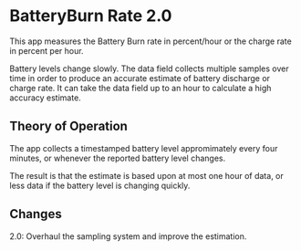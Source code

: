 # BatteryBurn Rate 2.0

This app measures the Battery Burn rate in percent/hour or the charge rate in percent per hour.  

Battery levels change slowly.   The data field collects multiple samples over time in order to produce an accurate estimate of battery discharge or charge rate.   It can take the data field up to an hour to calculate a high accuracy estimate.

## Theory of Operation 

The app collects a timestamped battery level appromimately every four minutes, or whenever the reported battery level changes.

The result is that the estimate is based upon at most one hour of data, or less data if the battery level is changing quickly. 

## Changes

2.0: Overhaul the sampling system and improve the estimation.